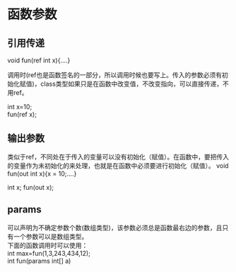 # 函数参数

## 引用传递

void fun(ref int x){....}

调用时(ref也是函数签名的一部分，所以调用时候也要写上。传入的参数必须有初始化赋值)，class类型如果只是在函数中改变值，不改变指向，可以直接传递，不用ref。

int x=10;  
fun(ref x);

## 输出参数

类似于ref，不同处在于传入的变量可以没有初始化（赋值）。在函数中，要把传入的变量作为未初始化的来处理，也就是在函数中必须要进行初始化（赋值）。
void fun(out int x){x = 10;....}

int x;
fun(out x);

## params 

可以声明为不确定参数个数(数组类型)，该参数必须总是函数最右边的参数，且只有一个参数可以是数组类型。  
下面的函数调用时可以使用：  
int max=fun(1,3,243,434,12);  
int fun(params int[] a)
